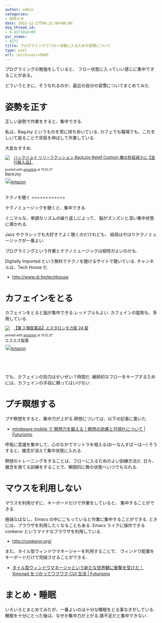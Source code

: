```yaml
---
author: admin
categories:
- 技術メモ
date: 2015-12-27T06:22:00+00:00
dsq_thread_id:
- 4.437191e+09
pvc_views:
- 4271
title: プログラミングでフロー状態に入るための習慣について
type: post
url: /archives/=5665
---
```


プログラミングの勉強をしていると、
フロー状態に入っていい感じに集中できることがある。

どういうときに、そうなれるのか、最近の自分の習慣についてまとめてみた.

姿勢を正す
==========

正しい姿勢で作業をすると、集中できる.

私は、BagJoy というものを常に持ち歩いている.
カフェでも職場でも、これをしいて座ることで背筋を伸ばして作業している.

大変おすすめ.

<div class='amazlink-box' style='text-align:left;padding-bottom:20px;font-size:small;/zoom: 1;overflow: hidden;'><div class='amazlink-list' style='clear: both;'><div class='amazlink-image' style='float:left;margin:0px 12px 1px 0px;'><a href='http://www.amazon.co.jp/%E3%83%90%E3%83%83%E3%82%AF%E3%82%B8%E3%83%A7%E3%82%A4-%E3%83%AA%E3%83%AA%E3%83%BC%E3%83%95%E3%82%AF%E3%83%83%E3%82%B7%E3%83%A7%E3%83%B3-BackJoy-Cushion-%E8%85%B0%E3%81%AE%E8%B2%A0%E6%8B%85%E6%B8%9B%E5%B0%91%E3%81%AB%E3%80%90%E4%B8%A6%E8%A1%8C%E8%BC%B8%E5%85%A5%E5%93%81%E3%80%91/dp/B003LFTXAE%3FSubscriptionId%3DAKIAJDINZW45GEGLXQQQ%26tag%3Dsleephacker-22%26linkCode%3Dxm2%26camp%3D2025%26creative%3D165953%26creativeASIN%3DB003LFTXAE' target='_blank' rel='nofollow'><img src='http://ecx.images-amazon.com/images/I/31SJ14zqDxL._SL160_.jpg' style='border: none;' /></a></div><div class='amazlink-info' style='height:98; margin-bottom: 10px'><div class='amazlink-name' style='margin-bottom:10px;line-height:120%'><a href='http://www.amazon.co.jp/%E3%83%90%E3%83%83%E3%82%AF%E3%82%B8%E3%83%A7%E3%82%A4-%E3%83%AA%E3%83%AA%E3%83%BC%E3%83%95%E3%82%AF%E3%83%83%E3%82%B7%E3%83%A7%E3%83%B3-BackJoy-Cushion-%E8%85%B0%E3%81%AE%E8%B2%A0%E6%8B%85%E6%B8%9B%E5%B0%91%E3%81%AB%E3%80%90%E4%B8%A6%E8%A1%8C%E8%BC%B8%E5%85%A5%E5%93%81%E3%80%91/dp/B003LFTXAE%3FSubscriptionId%3DAKIAJDINZW45GEGLXQQQ%26tag%3Dsleephacker-22%26linkCode%3Dxm2%26camp%3D2025%26creative%3D165953%26creativeASIN%3DB003LFTXAE' rel='nofollow' target='_blank'>バックジョイ リリーフクッション  BackJoy Relief Cushion 腰の負担減少に【並行輸入品】</a></div><div class='amazlink-powered' style='font-size:80%;margin-top:5px;line-height:120%'>posted with <a href='http://amazlink.keizoku.com/' title='アマゾンアフィリエイトリンク作成ツール' target='_blank'>amazlink</a> at 15.12.27</div><div class='amazlink-detail'>BackJoy<br /></div><div class='amazlink-sub-info' style='float: left;'><div class='amazlink-link' style='margin-top: 5px'><img src='http://amazlink.fuyu.gs/icon_amazon.png' width='18'><a href='http://www.amazon.co.jp/%E3%83%90%E3%83%83%E3%82%AF%E3%82%B8%E3%83%A7%E3%82%A4-%E3%83%AA%E3%83%AA%E3%83%BC%E3%83%95%E3%82%AF%E3%83%83%E3%82%B7%E3%83%A7%E3%83%B3-BackJoy-Cushion-%E8%85%B0%E3%81%AE%E8%B2%A0%E6%8B%85%E6%B8%9B%E5%B0%91%E3%81%AB%E3%80%90%E4%B8%A6%E8%A1%8C%E8%BC%B8%E5%85%A5%E5%93%81%E3%80%91/dp/B003LFTXAE%3FSubscriptionId%3DAKIAJDINZW45GEGLXQQQ%26tag%3Dsleephacker-22%26linkCode%3Dxm2%26camp%3D2025%26creative%3D165953%26creativeASIN%3DB003LFTXAE' rel='nofollow' target='_blank'>Amazon</a></div></div></div></div></div>
テクノを聴く
============

テクノミュージックを聴くと、集中できる.

ミニマルな、単調なリズムの繰り返しによって、
脳がズンズンと深い集中状態に導かれる.

Jazz やクラシックも大好きでよく聴くのだけれども、
結局はやはりテクノミュージックが一番よい.

プログラミングという作業とテクノミュージックは相性がよいのかも.

Digitally Imported という無料でテクノを聴けるサイトで聴いている.
チャンネルは、Tech House だ.

-   <http://www.di.fm/techhouse>

カフェインをとる
================

カフェインをとると脳が集中できる.レッドブルもよい.
カフェインの錠剤も、多用している.

<div class='amazlink-box' style='text-align:left;padding-bottom:20px;font-size:small;/zoom: 1;overflow: hidden;'><div class='amazlink-list' style='clear: both;'><div class='amazlink-image' style='float:left;margin:0px 12px 1px 0px;'><a href='http://www.amazon.co.jp/%E3%82%A8%E3%82%B9%E3%82%A8%E3%82%B9%E8%A3%BD%E8%96%AC-%E3%80%90%E7%AC%AC3%E9%A1%9E%E5%8C%BB%E8%96%AC%E5%93%81%E3%80%91%E3%82%A8%E3%82%B9%E3%82%BF%E3%83%AD%E3%83%B3%E3%83%A2%E3%82%AB%E9%8C%A0-24%E9%8C%A0-x/dp/B000FQUK7W%3Fpsc%3D1%26SubscriptionId%3DAKIAJDINZW45GEGLXQQQ%26tag%3Dsleephacker-22%26linkCode%3Dxm2%26camp%3D2025%26creative%3D165953%26creativeASIN%3DB000FQUK7W' target='_blank' rel='nofollow'><img src='http://ecx.images-amazon.com/images/I/51%2BlhXUhAIL._SL160_.jpg' style='border: none;' /></a></div><div class='amazlink-info' style='height:127; margin-bottom: 10px'><div class='amazlink-name' style='margin-bottom:10px;line-height:120%'><a href='http://www.amazon.co.jp/%E3%82%A8%E3%82%B9%E3%82%A8%E3%82%B9%E8%A3%BD%E8%96%AC-%E3%80%90%E7%AC%AC3%E9%A1%9E%E5%8C%BB%E8%96%AC%E5%93%81%E3%80%91%E3%82%A8%E3%82%B9%E3%82%BF%E3%83%AD%E3%83%B3%E3%83%A2%E3%82%AB%E9%8C%A0-24%E9%8C%A0-x/dp/B000FQUK7W%3Fpsc%3D1%26SubscriptionId%3DAKIAJDINZW45GEGLXQQQ%26tag%3Dsleephacker-22%26linkCode%3Dxm2%26camp%3D2025%26creative%3D165953%26creativeASIN%3DB000FQUK7W' rel='nofollow' target='_blank'>【第 3 類医薬品】エスタロンモカ錠 24 錠</a></div><div class='amazlink-powered' style='font-size:80%;margin-top:5px;line-height:120%'>posted with <a href='http://amazlink.keizoku.com/' title='アマゾンアフィリエイトリンク作成ツール' target='_blank'>amazlink</a> at 15.12.27</div><div class='amazlink-detail'>エスエス製薬<br /></div><div class='amazlink-sub-info' style='float: left;'><div class='amazlink-link' style='margin-top: 5px'><img src='http://amazlink.fuyu.gs/icon_amazon.png' width='18'><a href='http://www.amazon.co.jp/%E3%82%A8%E3%82%B9%E3%82%A8%E3%82%B9%E8%A3%BD%E8%96%AC-%E3%80%90%E7%AC%AC3%E9%A1%9E%E5%8C%BB%E8%96%AC%E5%93%81%E3%80%91%E3%82%A8%E3%82%B9%E3%82%BF%E3%83%AD%E3%83%B3%E3%83%A2%E3%82%AB%E9%8C%A0-24%E9%8C%A0-x/dp/B000FQUK7W%3Fpsc%3D1%26SubscriptionId%3DAKIAJDINZW45GEGLXQQQ%26tag%3Dsleephacker-22%26linkCode%3Dxm2%26camp%3D2025%26creative%3D165953%26creativeASIN%3DB000FQUK7W' rel='nofollow' target='_blank'>Amazon</a></div></div></div></div></div>  
でも、カフェインの効力はせいぜい 1 時間だ.
継続的なフローをキープするためには、カフェインの手段に頼ってはいけない.

プチ瞑想する
============

プチ瞑想をすると、集中力が上がる.瞑想については、以下の記事に書いた.

-   [mindwave moblie で 瞑想力を鍛える！瞑想の効果と可視化について |
    Futurismo](https://futurismo.biz/archives/5158)

呼吸に意識を集中して、心のなかでマントラを唱える(おーなんすばーはー)
そうすると、雑念が消えて集中状態に入れる.

瞑想のトレーニングをすることは、フローに入るためのよい訓練方法だ.
日々、雑念を捨てる訓練をすることで、瞬間的に無の状態へいつでもなれる.

マウスを利用しない
==================

マウスを利用せずに、キーボードだけで作業をしていると、
集中することができる.

極端なはなし、Emacs の中にこもっていると作業に集中することができる.
ときには、ブラウザを利用したくなることもある. Emacs ライクに操作できる
conkeror というマイナなブラウザを利用している.

-   <http://conkeror.org/>

また、タイル型ウィンドウマネージャーを利用することで、
ウィンドウ配置をキーボードだけで完結させることができる.

-   [タイル型ウィンドウマネージャという新たな世界観に衝撃を受けた！Xmonad
    をつかってワクワク CUI 生活 |
    Futurismo](https://futurismo.biz/archives/2165)

まとめ・睡眠
============

いろいろとまとめてみたが、一番よいのは十分な睡眠をとる事なきがしている.
睡眠を十分にとった後は、なぜか集中力が上がる.寝不足だと集中できない.

